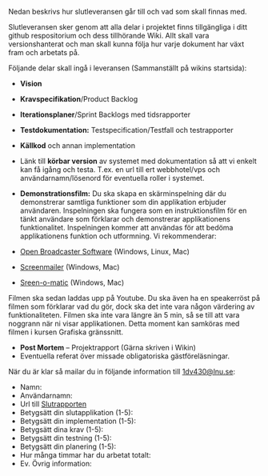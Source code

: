 Nedan beskrivs hur slutleveransen går till och vad som skall finnas med.

Slutleveransen sker genom att alla delar i projektet finns tillgängliga i ditt github respositorium och dess tillhörande Wiki. Allt skall vara versionshanterat och man skall kunna följa hur varje dokument har växt fram och arbetats på. 

Följande delar skall ingå i leveransen (Sammanställt på wikins startsida):

* **Vision**
* **Kravspecifikation**/Product Backlog
* **Iterationsplaner**/Sprint Backlogs med tidsrapporter
* **Testdokumentation:** Testspecification/Testfall och testrapporter
* **Källkod** och annan implementation
* Länk till **körbar version** av systemet med dokumentation så att vi enkelt kan få igång och testa. T.ex. en url till ert webbhotel/vps och användarnamn/lösenord för eventuella roller i systemet.
* **Demonstrationsfilm:** Du ska skapa en skärminspelning där du demonstrerar samtliga funktioner som din applikation erbjuder användaren. Inspelningen ska fungera som en instruktionsfilm för en tänkt användare som förklarar och demonstrerar applikationens funktionalitet. Inspelningen kommer att användas för att bedöma applikationens funktion och utformning. 
Vi rekommenderar: 

* [Open Broadcaster Software](https://obsproject.com/) (Windows, Linux, Mac)
* [Screenmailer](http://www.screenmailer.com/) (Windows, Mac)
* [Sreen-o-matic](http://www.screencast-o-matic.com/) (Windows, Mac) 

Filmen ska sedan laddas upp på Youtube.  Du ska även ha en speakerröst på filmen som förklarar vad du gör, dock ska det inte vara någon värdering av funktionaliteten. Filmen ska inte vara längre än 5 min, så se till att vara noggrann när ni visar applikationen. Detta moment kan samköras med filmen i kursen Grafiska gränssnitt.
* **Post Mortem** – Projektrapport (Gärna skriven i Wikin)
* Eventuella referat över missade obligatoriska gästföreläsningar.


När du är klar så mailar du in följande information till 1dv430@lnu.se:

* Namn:
* Användarnamn:
* Url till [Slutrapporten](https://github.com/1dv430/exempelstudent/wiki/Slutrapport)
* Betygsätt din slutapplikation (1-5):
* Betygsätt din implementation (1-5):
* Betygsätt dina krav (1-5):
* Betygsätt din testning (1-5):
* Betygsätt din planering (1-5):
* Hur många timmar har du arbetat totalt:
* Ev. Övrig information: